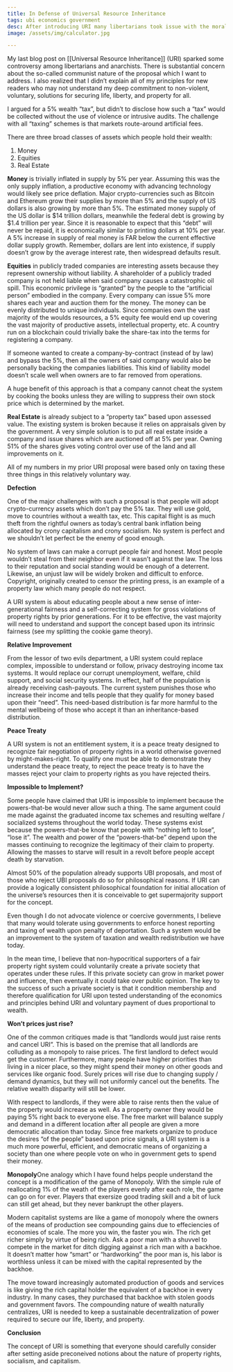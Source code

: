 ```yaml
---
title: In Defense of Universal Resource Inheritance
tags: ubi economics government
desc: After introducing URI many libertarians took issue with the morality of 5% wealth tax. This post describes one way it could be implimented.
image: /assets/img/calculator.jpg

---
```


My last blog post on [[Universal Resource Inheritance]] (URI) sparked some controversy among libertarians and anarchists. There is substantial concern about the so-called communist nature of the proposal which I want to address. I also realized that I didn’t explain all of my principles for new readers who may not understand my deep commitment to non-violent, voluntary, solutions for securing life, liberty, and property for all.

I argued for a 5% wealth “tax”, but  didn’t to disclose  how such a “tax” would be collected without the use of violence or intrusive audits. The challenge with all “taxing” schemes is that markets route-around artificial fees.

There are three broad classes of assets which people hold their wealth:

1.  Money
2.  Equities
3.  Real Estate

**Money** is trivially inflated in supply by 5% per year.  Assuming this was the only supply inflation, a  productive economy with advancing technology would likely see price deflation.  Major crypto-currencies such as  Bitcoin  and  Ethereum  grow their supplies by more than 5%  and the supply of US dollars is also growing by more than 5%.  The estimated money supply of the US dollar is $14 trillion dollars, meanwhile the federal debt is growing by $1.4 trillion per year. Since it is reasonable to expect that this “debt” will never be repaid, it is economically similar to printing dollars at 10% per year.  A 5% increase in supply of real money is FAR below the current effective dollar supply growth. Remember, dollars are lent into existence, if supply doesn’t grow by the average interest rate, then widespread defaults result.

**Equities** in publicly traded companies are interesting assets because they represent ownership without liability.  A shareholder of a publicly traded company is not held liable when said company causes a catastrophic oil spill. This economic privilege is “granted” by the people to the “artificial person” embodied in the company.  Every company can issue 5% more shares each year and auction them for the money.  The money can be evenly distributed  to unique individuals. Since companies own the vast majority of the woulds resources, a 5% equity fee would end up covering the vast majority of productive assets, intellectual property, etc.  A country run on a blockchain could trivially bake the share-tax into the terms for registering a company.

If someone wanted to create a company-by-contract (instead of by law) and bypass the 5%, then all the owners of said company would also be personally backing the companies liabilities. This kind of liability model doesn’t scale well when owners are to far removed from operations.

A huge benefit of this approach is that a company cannot cheat the system by cooking the books unless they are willing to suppress their own stock price which is determined by the market.

**Real Estate** is already subject to a “property tax” based upon assessed value.  The existing system is broken because it relies on appraisals given by the government. A very simple solution is to  put all real estate inside a company and issue shares which are auctioned off at 5% per year.  Owning 51% of the shares gives voting control over use of the land and all improvements on it.

All of my numbers in my prior URI proposal were based only on taxing these three things in this relatively  voluntary  way.

**Defection**

One of the major challenges with such a proposal is that people will adopt crypto-currency assets which don’t pay the 5% tax. They will use gold, move to countries without a wealth tax, etc. This capital flight is as much theft from the rightful owners as today’s central bank inflation being allocated by crony capitalism and crony socialism.  No system is perfect and we shouldn’t let perfect be the enemy of good enough.

No system of laws can make a corrupt people fair and honest. Most people wouldn’t steal from their neighbor even if it wasn’t against the law. The loss to their reputation and social standing would be enough of a deterrent. Likewise, an unjust law will be widely broken and difficult to enforce. Copyright, originally created to censor the printing press, is an example of a property law which many people do not respect.

A URI system is about educating people about a new sense of inter-generational fairness and a self-correcting system for gross violations of property rights by prior generations.  For it to be effective, the vast majority will need to understand and support the concept based upon its intrinsic fairness (see my splitting the cookie game theory).

**Relative Improvement**

From the lessor of two evils department, a URI system could replace complex, impossible to understand or follow, privacy destroying income tax systems. It would replace our corrupt unemployment, welfare, child support, and social security systems. In effect, half of the population is already receiving cash-payouts.  The current system punishes those who increase their income and tells people that they qualify for money based upon their “need”. This need-based distribution is far more harmful to the mental wellbeing of those who accept it than an inheritance-based distribution.

**Peace Treaty**

A URI system is not an entitlement system, it is a peace treaty designed to recognize fair negotiation of property rights in a world otherwise governed by might-makes-right.  To qualify one must be able to demonstrate they understand the peace treaty, to reject the peace treaty is to have the masses reject your claim to property rights as you have rejected theirs.

**Impossible to Implement?**

Some people have claimed that URI is impossible to implement because the powers-that-be would never allow such a thing. The same argument could me made against the graduated income tax schemes and resulting welfare / socialized systems throughout the world today. These systems exist because the powers-that-be know that people with “nothing left to lose”, “lose it”. The wealth and power of the “powers-that-be” depend upon the masses continuing to recognize the legitimacy of their claim to property. Allowing the masses to starve will result in a revolt before people accept death by starvation.

Almost 50% of the population already supports UBI proposals, and most of those who reject UBI proposals do so for philosophical reasons.  If URI can provide a logically consistent philosophical foundation for initial allocation of the universe’s resources then it is conceivable to get supermajority support for the concept.

Even though I do not advocate violence or coercive governments, I believe that many would tolerate using governments to enforce honest reporting and taxing of wealth upon penalty of deportation. Such a system would be an improvement to the system of taxation and wealth redistribution we have today.

In the mean time, I believe that non-hypocritical supporters of a fair property right system could voluntarily create a private society that operates under these rules. If this private society can grow in market power and influence, then eventually it could take over public opinion.  The key to the success of such a private society is that it condition membership and therefore qualification for URI upon tested understanding of the economics and principles behind URI and voluntary payment of dues proportional to wealth.

**Won’t prices just rise?**

One of the common critiques made is that “landlords would just raise rents and cancel URI”. This is based on the premise that all landlords are colluding as a monopoly to raise prices. The first landlord to defect would get the customer. Furthermore, many people have higher priorities than living in a nicer place, so they might spend their money on other goods and services like organic food. Surely prices will rise due to changing supply / demand dynamics, but they will not uniformly cancel out the benefits. The relative wealth disparity will still be lower.

With respect to landlords, if they were able to raise rents then the value of the property would increase as well. As a property owner they would be paying 5% right back to everyone else. The free market will balance supply and demand in a different location after all people are given a more democratic allocation than today. Since free markets organize to produce the desires “of the people” based upon price signals, a URI system is a much more powerful, efficient, and democratic means of organizing a society than one where people vote on who in government gets to spend their money.

**Monopoly**One analogy which I have found helps people understand the concept is a modification of the game of Monopoly. With the simple rule of reallocating 1% of the weath of the players evenly after each role, the game can go on for ever. Players that exersize good trading skill and a bit of luck can still get ahead, but they never bankrupt the other players.

Modern capitalist systems are like a game of monopoly where the owners of the means of production see compounding gains due to effeciencies of economies of scale. The more you win, the faster you win. The rich get richer simply by virtue of being rich. Ask a poor man with a shuvvel to compete in the market for ditch digging against a rich man with a backhoe. It doesn’t matter how “smart” or “hardworking” the poor man is, his labor is worthless unless it can be mixed with the capital represented by the backhoe.

The move toward increasingly automated production of goods and services is like giving the rich capital holder the equivalent of a backhoe in every industry. In many cases, they purchased that backhoe with stolen goods and government favors. The compounding nature of wealth naturally centralizes, URI is needed to keep a sustainable decentralization of power required to secure our life, liberty, and property.

**Conclusion**

The concept of URI is something that everyone should carefully consider after setting aside preconeived notions about the nature of property rights, socialism, and capitalism.
